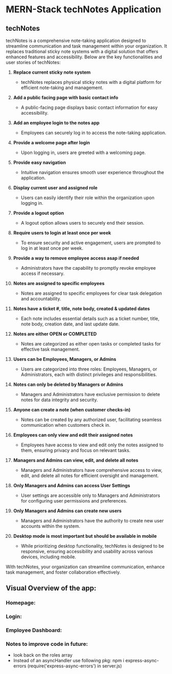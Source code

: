 # MERN-Stack techNotes Application 
## techNotes

techNotes is a comprehensive note-taking application designed to streamline communication and task management within your organization. It replaces traditional sticky note systems with a digital solution that offers enhanced features and accessibility. Below are the key functionalities and user stories of techNotes:

1. **Replace current sticky note system**
   - techNotes replaces physical sticky notes with a digital platform for efficient note-taking and management.

2. **Add a public facing page with basic contact info**
   - A public-facing page displays basic contact information for easy accessibility.

3. **Add an employee login to the notes app**
   - Employees can securely log in to access the note-taking application.

4. **Provide a welcome page after login**
   - Upon logging in, users are greeted with a welcoming page.

5. **Provide easy navigation**
   - Intuitive navigation ensures smooth user experience throughout the application.

6. **Display current user and assigned role**
   - Users can easily identify their role within the organization upon logging in.

7. **Provide a logout option**
   - A logout option allows users to securely end their session.

8. **Require users to login at least once per week**
   - To ensure security and active engagement, users are prompted to log in at least once per week.

9. **Provide a way to remove employee access asap if needed**
   - Administrators have the capability to promptly revoke employee access if necessary.

10. **Notes are assigned to specific employees**
    - Notes are assigned to specific employees for clear task delegation and accountability.

11. **Notes have a ticket #, title, note body, created & updated dates**
    - Each note includes essential details such as a ticket number, title, note body, creation date, and last update date.

12. **Notes are either OPEN or COMPLETED**
    - Notes are categorized as either open tasks or completed tasks for effective task management.

13. **Users can be Employees, Managers, or Admins**
    - Users are categorized into three roles: Employees, Managers, or Administrators, each with distinct privileges and responsibilities.

14. **Notes can only be deleted by Managers or Admins**
    - Managers and Administrators have exclusive permission to delete notes for data integrity and security.

15. **Anyone can create a note (when customer checks-in)**
    - Notes can be created by any authorized user, facilitating seamless communication when customers check in.

16. **Employees can only view and edit their assigned notes**
    - Employees have access to view and edit only the notes assigned to them, ensuring privacy and focus on relevant tasks.

17. **Managers and Admins can view, edit, and delete all notes**
    - Managers and Administrators have comprehensive access to view, edit, and delete all notes for efficient oversight and management.

18. **Only Managers and Admins can access User Settings**
    - User settings are accessible only to Managers and Administrators for configuring user permissions and preferences.

19. **Only Managers and Admins can create new users**
    - Managers and Administrators have the authority to create new user accounts within the system.

20. **Desktop mode is most important but should be available in mobile**
    - While prioritizing desktop functionality, techNotes is designed to be responsive, ensuring accessibility and usability across various devices, including mobile.

With techNotes, your organization can streamline communication, enhance task management, and foster collaboration effectively.
## Visual Overview of the app:
### Homepage:

### Login:

### Employee Dashboard:

### Notes to improve code in future:
- look back on the roles array
- Instead of an asyncHandler use following pkg:
npm i express-async-errors (require('express-async-errors') in server.js)